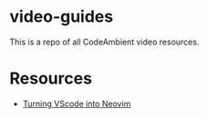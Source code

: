 # video-guides
This is a repo of all CodeAmbient video resources.

# Resources
- [Turning VScode into Neovim](01-turning-vscode-into-neovim)

